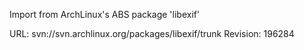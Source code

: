 Import from ArchLinux's ABS package 'libexif'

URL: svn://svn.archlinux.org/packages/libexif/trunk
Revision: 196284
